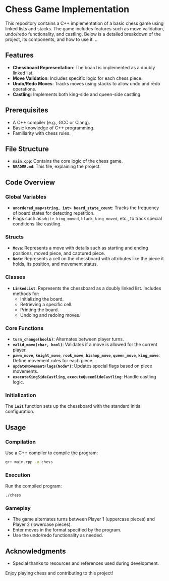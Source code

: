 # Chess Game Implementation

This repository contains a C++ implementation of a basic chess game using linked lists and stacks. The game includes features such as move validation, undo/redo functionality, and castling. Below is a detailed breakdown of the project, its components, and how to use it.
..
## Features
- **Chessboard Representation**: The board is implemented as a doubly linked list.
- **Move Validation**: Includes specific logic for each chess piece.
- **Undo/Redo Moves**: Tracks moves using stacks to allow undo and redo operations.
- **Castling**: Implements both king-side and queen-side castling.

## Prerequisites
- A C++ compiler (e.g., GCC or Clang).
- Basic knowledge of C++ programming.
- Familiarity with chess rules.

## File Structure
- **`main.cpp`**: Contains the core logic of the chess game.
- **`README.md`**: This file, explaining the project.

## Code Overview
### Global Variables
- **`unordered_map<string, int> board_state_count`**: Tracks the frequency of board states for detecting repetition.
- Flags such as `white_king_moved`, `black_king_moved`, etc., to track special conditions like castling.

### Structs
- **`Move`**: Represents a move with details such as starting and ending positions, moved piece, and captured piece.
- **`Node`**: Represents a cell on the chessboard with attributes like the piece it holds, its position, and movement status.

### Classes
- **`LinkedList`**: Represents the chessboard as a doubly linked list. Includes methods for:
  - Initializing the board.
  - Retrieving a specific cell.
  - Printing the board.
  - Undoing and redoing moves.

### Core Functions
- **`turn_change(bool&)`**: Alternates between player turns.
- **`valid_move(char, bool)`**: Validates if a move is allowed for the current player.
- **`pawn_move`**, **`knight_move`**, **`rook_move`**, **`bishop_move`**, **`queen_move`**, **`king_move`**: Define movement rules for each piece.
- **`updateMovementFlags(Node*)`**: Updates special flags based on piece movements.
- **`executeKingSideCastling`**, **`executeQueenSideCastling`**: Handle castling logic.

### Initialization
The **`init`** function sets up the chessboard with the standard initial configuration.

## Usage
### Compilation
Use a C++ compiler to compile the program:
```bash
g++ main.cpp -o chess
```

### Execution
Run the compiled program:
```bash
./chess
```

### Gameplay
- The game alternates turns between Player 1 (uppercase pieces) and Player 2 (lowercase pieces).
- Enter moves in the format specified by the program.
- Use the undo/redo functionality as needed.

## Acknowledgments
- Special thanks to resources and references used during development.

Enjoy playing chess and contributing to this project!

